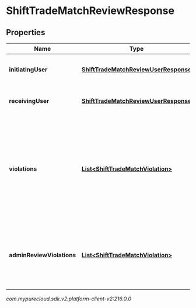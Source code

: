 # ShiftTradeMatchReviewResponse


## Properties

| Name | Type | Description | Notes |
| ------------ | ------------- | ------------- | ------------- |
| **initiatingUser** | [**ShiftTradeMatchReviewUserResponse**](ShiftTradeMatchReviewUserResponse) | Details for the initiatingUser side of the shift trade |  [optional] |
| **receivingUser** | [**ShiftTradeMatchReviewUserResponse**](ShiftTradeMatchReviewUserResponse) | Details for the receivingUser side of the shift trade |  [optional] |
| **violations** | [**List&lt;ShiftTradeMatchViolation&gt;**](ShiftTradeMatchViolation) | Constraint violations introduced after being matched that would normally disallow a trade, but which can still be overridden by the shift trade administrator |  [optional] |
| **adminReviewViolations** | [**List&lt;ShiftTradeMatchViolation&gt;**](ShiftTradeMatchViolation) | Constraint violations associated with this shift trade which require shift trade administrator review |  [optional] |




_com.mypurecloud.sdk.v2:platform-client-v2:216.0.0_
